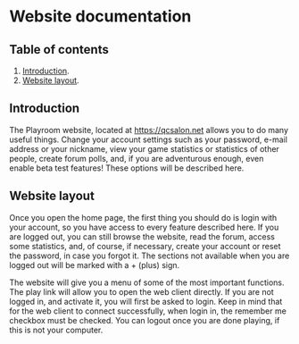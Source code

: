 # Website documentation

## Table of contents
1. [Introduction](#introduction).
2. [Website layout](website-layout).

## Introduction
The Playroom website, located at https://qcsalon.net allows you to do many useful things. Change your account settings such as your password, e-mail address or your nickname, view your game statistics or statistics of other people, create forum polls, and, if you are adventurous enough, even enable beta test features! These options will be described here.

## Website layout
Once you open the home page, the first thing you should do is login with your account, so you have access to every feature described here. If you are logged out, you can still  browse the website, read the forum, access some statistics, and, of course, if necessary, create your account or reset the password, in case you forgot it. The sections not available when you are logged out will  be marked with a + (plus) sign.

The website will give you a menu of some of the most important functions. The play link will allow you to open the web client directly. If you are not logged in, and activate it, you will first be asked to login. Keep in mind that for the web client to connect successfully, when login in, the remember me checkbox must be checked. You can logout once  you are done playing, if this is not your computer.

